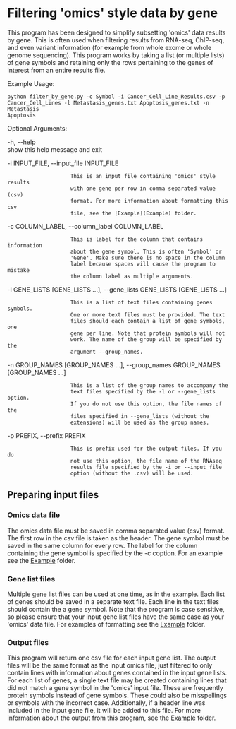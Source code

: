 # Filtering 'omics' style data by gene

This program has been designed to simplify subsetting 'omics' data results by gene. This is often used when filtering results from RNA-seq, ChIP-seq, and even variant information (for example from whole exome or whole genome sequencing). This program works by taking a list (or multiple lists) of gene symbols and retaining only the rows pertaining to the genes of interest from an entire results file.

Example Usage:

```
python filter_by_gene.py -c Symbol -i Cancer_Cell_Line_Results.csv -p
Cancer_Cell_Lines -l Metastasis_genes.txt Apoptosis_genes.txt -n Metastasis
Apoptosis
```

Optional Arguments:

  -h, --help            
                        show this help message and exit

  -i INPUT_FILE, --input_file INPUT_FILE

                        This is an input file containing 'omics' style results
                        with one gene per row in comma separated value (csv)
                        format. For more information about formatting this csv
                        file, see the [Example](Example) folder.

  -c COLUMN_LABEL, --column_label COLUMN_LABEL

                        This is label for the column that contains information
                        about the gene symbol. This is often 'Symbol' or
                        'Gene'. Make sure there is no space in the column
                        label because spaces will cause the program to mistake
                        the column label as multiple arguments.

  -l GENE_LISTS [GENE_LISTS ...], --gene_lists GENE_LISTS [GENE_LISTS ...]

                        This is a list of text files containing genes symbols.
                        One or more text files must be provided. The text
                        files should each contain a list of gene symbols, one
                        gene per line. Note that protein symbols will not
                        work. The name of the group will be specified by the
                        argument --group_names.

  -n GROUP_NAMES [GROUP_NAMES ...], --group_names GROUP_NAMES [GROUP_NAMES ...]

                        This is a list of the group names to accompany the
                        text files specified by the -l or --gene_lists option.
                        If you do not use this option, the file names of the
                        files specified in --gene_lists (without the
                        extensions) will be used as the group names.

  -p PREFIX, --prefix PREFIX

                        This is prefix used for the output files. If you do
                        not use this option, the file name of the RNAseq
                        results file specified by the -i or --input_file
                        option (without the .csv) will be used.

## Preparing input files

### Omics data file

The omics data file must be saved in comma separated value (csv) format. The first row in the csv file is taken as the header. The gene symbol must be saved in the same column for every row. The label for the column containing the gene symbol is specified by the -c coption. For an example see the [Example](Example) folder.

### Gene list files

Multiple gene list files can be used at one time, as in the example. Each list of genes should be saved in a separate text file. Each line in the text files should contain the a gene symbol. Note that the program is case sensitive, so please ensure that your input gene list files have the same case as your 'omics' data file. For examples of formatting see the [Example](Example) folder.

### Output files

This program will return one csv file for each input gene list. The output files will be the same format as the input omics file, just filtered to only contain lines with information about genes contained in the input gene lists. For each list of genes, a single text file may be created containing lines that did not match a gene symbol in the 'omics' input file. These are frequently protein symbols instead of gene symbols. These could also be misspellings or symbols with the incorrect case. Additionally, if a header line was included in the input gene file, it will be added to this file. For more information about the output from this program, see the [Example](Example) folder.
